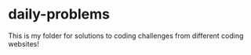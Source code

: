 # daily-problems
 This is my folder for solutions to coding challenges from different coding websites!
